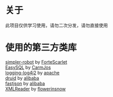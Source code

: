 # 关于
此项目仅供学习使用，请勿二次分发，请勿直接使用

# 使用的第三方类库
[simpler-robot](https://github.com/ForteScarlet/simpler-robot) by [ForteScarlet](https://github.com/ForteScarlet)  
[EasySQL](https://github.com/CarmJos/EasySQL) by [CarmJos](https://github.com/CarmJos)  
[logging-log4j2](https://github.com/apache/logging-log4j2) by [apache](https://github.com/apache)  
[druid](https://github.com/alibaba/druid) by [alibaba](https://github.com/alibaba)  
[fastjson](https://github.com/alibaba/fastjson) by [alibaba](https://github.com/alibaba)  
[XMLReader](https://github.com/flowerinsnowdh/XMLReader) by [flowerinsnow](https://github.com/flowerinsnowdh)